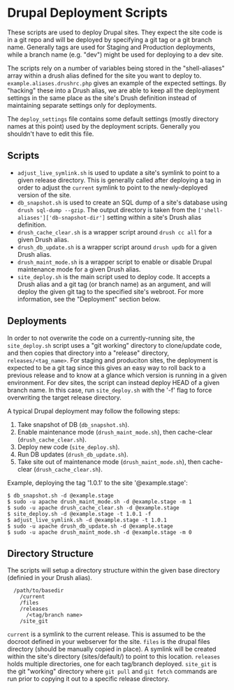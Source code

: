 # Drupal Deployment Scripts
These scripts are used to deploy Drupal sites. They expect the site code is in a git repo and will be deployed by specifying a git tag or a git branch name.  Generally tags are used for Staging and Production deployments, while a branch name (e.g. "dev") might be used for deploying to a dev site.

The scripts rely on a number of variables being stored in the "shell-aliases" array within a drush alias defined for the site you want to deploy to. ```example.aliases.drushrc.php``` gives an example of the expected settings. By "hacking" these into a Drush alias, we are able to keep all the deployment settings in the same place as the site's Drush definition instead of maintaining separate settings only for deployments.

The ```deploy_settings``` file contains some default settings (mostly directory names at this point) used by the deployment scripts. Generally you shouldn't have to edit this file.

## Scripts
* ```adjust_live_symlink.sh``` is used to update a site's symlink to point to a given release directory. This is generally called after deploying a tag in order to adjust the ```current``` symlink to point to the newly-deployed version of the site.
* ```db_snapshot.sh``` is used to create an SQL dump of a site's database using ```drush sql-dump --gzip```. The output directory is taken from the ```['shell-aliases']['db-snapshot-dir']``` setting within a site's Drush alias definition.
* ```drush_cache_clear.sh``` is a wrapper script around ```drush cc all``` for a given Drush alias.
* ```drush_db_update.sh``` is a wrapper script around ```drush updb``` for a given Drush alias.
* ```drush_maint_mode.sh``` is a wrapper script to enable or disable Drupal maintenance mode for a given Drush alias.
* ```site_deploy.sh``` is the main script used to deploy code. It accepts a Drush alias and a git tag (or branch name) as an argument, and will deploy the given git tag to the specified site's webroot. For more information, see the "Deployment" section below.

## Deployments
In order to not overwrite the code on a currently-running site, the ```site_deploy.sh``` script uses a "git working" directory to clone/update code, and then copies that directory into a "release" directory, ```releases/<tag_name>```. For staging and produciton sites, the deployment is expected to be a git tag since this gives an easy way to roll back to a previous release and to know at a glance which version is running in a given environment. For dev sites, the script can instead deploy HEAD of a given branch name. In this case, run ```site_deploy.sh``` with the '-f' flag to force overwriting the target release directory.

A typical Drupal deployment may follow the following steps:

1. Take snapshot of DB (```db_snapshot.sh```).
2. Enable maintenance mode (```drush_maint_mode.sh```), then cache-clear (```drush_cache_clear.sh```).
3. Deploy new code (```site_deploy.sh```).
4. Run DB updates (```drush_db_update.sh```).
5. Take site out of maintenance mode (```drush_maint_mode.sh```), then cache-clear (```drush_cache_clear.sh```).

Example, deploying the tag '1.0.1' to the site '@example.stage':
```
$ db_snapshot.sh -d @example.stage
$ sudo -u apache drush_maint_mode.sh -d @example.stage -m 1
$ sudo -u apache drush_cache_clear.sh -d @example.stage
$ site_deploy.sh -d @example.stage -t 1.0.1 -f
$ adjust_live_symlink.sh -d @example.stage -t 1.0.1
$ sudo -u apache drush_db_update.sh -d @example.stage
$ sudo -u apache drush_maint_mode.sh -d @example.stage -m 0
```


## Directory Structure
The scripts will setup a directory structure within the given base directory (definied in your Drush alias).

```
  /path/to/basedir
    /current
    /files
    /releases
      /<tag/branch name>
    /site_git
```

```current``` is a symlink to the current release. This is assumed to be the docroot defined in your webserver for the site.
```files``` is the drupal files directory (should be manually copied in place). A symlink will be created within the site's directory (sites/default/) to point to this location.
```releases``` holds multiple directories, one for each tag/branch deployed.
```site_git``` is the git "working" directory where ```git pull``` and ```git fetch``` commands are run prior to copying it out to a specific release directory.
